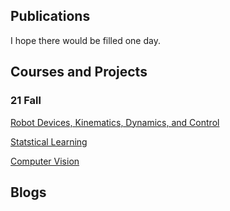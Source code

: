 ## Publications
I hope there would be filled one day.

## Courses and Projects
### 21 Fall
[Robot Devices, Kinematics, Dynamics, and Control](./Courses_Projects/RDKDC/RDKDC.html)

[Statstical Learning](./Courses_Projects/Statstical_Learning/Statstical_Learning.html)

[Computer Vision](./Courses_Projects/Computer_Vision/Computer_Vision.html)



## Blogs
